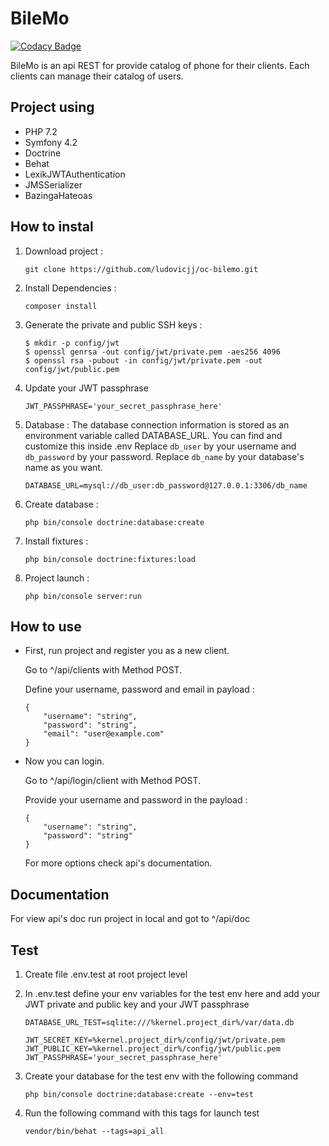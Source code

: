 # BileMo

[![Codacy Badge](https://api.codacy.com/project/badge/Grade/ad1770f19bae44ed848a1d74857c3712)](https://www.codacy.com/app/ludovicjj/oc-bilemo?utm_source=github.com&amp;utm_medium=referral&amp;utm_content=ludovicjj/oc-bilemo&amp;utm_campaign=Badge_Grade)
 
BileMo is an api REST for provide catalog of phone for their clients. Each clients can manage their catalog of users.

## Project using
*   PHP 7.2
*   Symfony 4.2
*   Doctrine
*   Behat
*   LexikJWTAuthentication
*   JMSSerializer
*   BazingaHateoas

## How to instal
1.  Download project :

        git clone https://github.com/ludovicjj/oc-bilemo.git

2.  Install Dependencies :

        composer install

3.  Generate the private and public SSH keys :

        $ mkdir -p config/jwt
        $ openssl genrsa -out config/jwt/private.pem -aes256 4096
        $ openssl rsa -pubout -in config/jwt/private.pem -out config/jwt/public.pem

4.  Update your JWT passphrase

        JWT_PASSPHRASE='your_secret_passphrase_here'

5.  Database :
    The database connection information is stored as an environment variable called DATABASE_URL. You can find and customize this inside .env 
    Replace ```db_user``` by your username and  ```db_password``` by your password. Replace ```db_name``` by your database's name as you want.
 
        DATABASE_URL=mysql://db_user:db_password@127.0.0.1:3306/db_name

6.  Create database : 

        php bin/console doctrine:database:create

7.  Install fixtures :

        php bin/console doctrine:fixtures:load

8.  Project launch :

        php bin/console server:run

## How to use
*   First, run project and register you as a new client. 

    Go to ^/api/clients with Method POST. 

    Define your username, password and email in payload :

        {
            "username": "string",
            "password": "string",
            "email": "user@example.com"
        }
    
*   Now you can login.

    Go to ^/api/login/client with Method POST.

    Provide your username and password in the payload :
    
        {
            "username": "string",
            "password": "string"
        }
    
    For more options check api's documentation.
## Documentation
For view api's doc run project in local and got to ^/api/doc
## Test
1.  Create file .env.test at root project level

2.  In .env.test define your env variables for the test env here and add your JWT private and public key and your JWT passphrase

        DATABASE_URL_TEST=sqlite:///%kernel.project_dir%/var/data.db
        
        JWT_SECRET_KEY=%kernel.project_dir%/config/jwt/private.pem
        JWT_PUBLIC_KEY=%kernel.project_dir%/config/jwt/public.pem
        JWT_PASSPHRASE='your_secret_passphrase_here'

3.  Create your database for the test env with the following command

        php bin/console doctrine:database:create --env=test

4.  Run the following command with this tags for launch test

        vendor/bin/behat --tags=api_all
